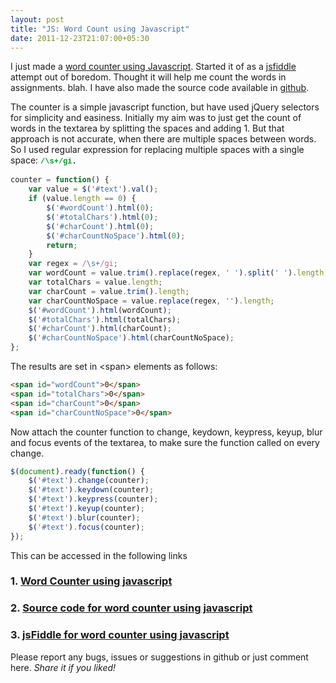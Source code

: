 ```yaml
---
layout: post
title: "JS: Word Count using Javascript"
date: 2011-12-23T21:07:00+05:30
---
```


I just made a <a href="http://www.deepumohan.com/projects/word-count/">word counter using Javascript</a>. Started it of as a <a href="http://jsfiddle.net/deepumohanp/jZeKu/">jsfiddle</a> attempt out of boredom. Thought it will help me count the words in assignments. blah.&nbsp;I have also made the source code available in <a href="https://github.com/WarFox/word-count">github</a>.

The counter is a simple javascript function, but have used jQuery selectors for simplicity and easiness. Initially my aim was to just get the count of words in the textarea by splitting the spaces and adding 1. But that approach is not accurate, when there are multiple spaces between words. So I used regular expression for replacing multiple spaces with a single space:&nbsp;<span style="background-color: white; font-family: 'Bitstream Vera Sans Mono','Courier New',monospace; font-size: 12px; line-height: 16px; white-space: pre;"><b><span style="color: #009926;">/\s+/gi</span>. </b></span>

``` javascript
counter = function() {
    var value = $('#text').val();
    if (value.length == 0) {
        $('#wordCount').html(0);
        $('#totalChars').html(0);
        $('#charCount').html(0);
        $('#charCountNoSpace').html(0);
        return;
    }
    var regex = /\s+/gi;
    var wordCount = value.trim().replace(regex, ' ').split(' ').length;
    var totalChars = value.length;
    var charCount = value.trim().length;
    var charCountNoSpace = value.replace(regex, '').length;
    $('#wordCount').html(wordCount);
    $('#totalChars').html(totalChars);
    $('#charCount').html(charCount);
    $('#charCountNoSpace').html(charCountNoSpace);
};
```

The results are set in &lt;span&gt; elements as follows:

``` html
<span id="wordCount">0</span>
<span id="totalChars">0</span>
<span id="charCount">0</span>
<span id="charCountNoSpace">0</span>
```

Now attach the counter function to change, keydown, keypress, keyup, blur and focus events of the textarea, to make sure the function called on every change. 

``` javascript
$(document).ready(function() {    
    $('#text').change(counter);
    $('#text').keydown(counter);
    $('#text').keypress(counter);
    $('#text').keyup(counter);
    $('#text').blur(counter);
    $('#text').focus(counter);
});
```

This can be accessed in the following links
<h3>    1. <a href="http://www.deepumohan.com/projects/word-count/">Word Counter using javascript</a></h3>
<h3>    2. <a href="https://github.com/WarFox/word-count">Source code for word counter using javascript</a></h3>
<h3>    3. <a href="http://jsfiddle.net/deepumohanp/jZeKu/">jsFiddle for word counter using javascript</a></h3>
Please report any bugs, issues or suggestions in github or just comment here.
<i>Share it if you liked!</i>
